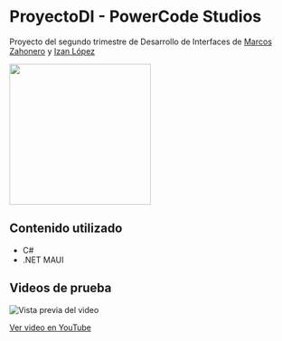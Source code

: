 # ProyectoDI - PowerCode Studios
Proyecto del segundo trimestre de Desarrollo de Interfaces de [Marcos Zahonero](https://github.com/Maek0s) y [Izan López](https://github.com/izancluac)

<img src="https://github.com/user-attachments/assets/faf83de1-08f3-4a95-ad4d-331d1270bb6b" 
width="250px" height="250px">


## Contenido utilizado

- C#
- .NET MAUI

## Videos de prueba

![Vista previa del video](https://img.youtube.com/vi/CNMiXJ1qw5M/0.jpg)

[Ver video en YouTube](https://www.youtube.com/watch?v=CNMiXJ1qw5M)
